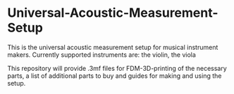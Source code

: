 # Universal-Acoustic-Measurement-Setup

This is the universal acoustic measurement setup for musical instrument makers. Currently supported instruments are: the violin, the viola

This repository will provide .3mf files for FDM-3D-printing of the necessary parts, a list of additional parts to buy and guides for making and using the setup.

